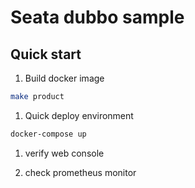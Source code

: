 # Seata dubbo sample

## Quick start

1. Build docker image

```sh
make product
```

1. Quick deploy environment

```sh
docker-compose up
```

1. verify web console

1. check prometheus monitor
